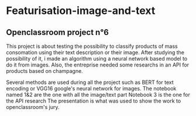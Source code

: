 # Featurisation-image-and-text
## Openclassroom project n°6

This project is about testing the possibility to classify products of mass consomation using their text description or their image.
After studying the possibility of it, i made an algorithm using a neural network based model to do it from images.
Also, the entreprise needed some researchs in an API for products based on champagne.

Several methods are used during all the project such as BERT for text encoding or VGG16 google's neural network for images.
The notebook named 1&2 are the one with all the image/text part
Notebook 3 is the one for the API research
The presentation is what was used to show the work to openclassroom's jury.
